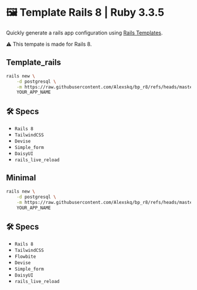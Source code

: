 # 🖼️ Template Rails 8 | Ruby 3.3.5

Quickly generate a rails app configuration using [Rails Templates](http://guides.rubyonrails.org/rails_application_templates.html).

⚠️ This tempate is made for Rails 8.

## Template_rails

```bash
rails new \
    -d postgresql \
    -m https://raw.githubusercontent.com/Alexskq/bp_r8/refs/heads/master/template_rails.rb \
    YOUR_APP_NAME

```

## 🛠️ Specs

- ```Rails 8```
- ```TailwindCSS```
- ```Devise```
- ```Simple_form```
- ```DaisyUI```
- ```rails_live_reload```

## Minimal

```bash
rails new \
    -d postgresql \
    -m https://raw.githubusercontent.com/Alexskq/bp_r8/refs/heads/master/minimal.rb \
    YOUR_APP_NAME

```

## 🛠️ Specs

- ```Rails 8```
- ```TailwindCSS```
- ```Flowbite```
- ```Devise```
- ```Simple_form```
- ```DaisyUI```
- ```rails_live_reload```
